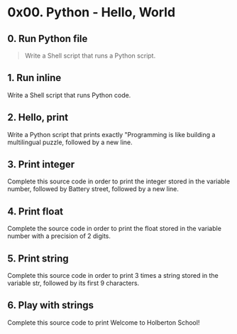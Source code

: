 # 0x00. Python - Hello, World
## 0. Run Python file
> Write a Shell script that runs a Python script.
## 1. Run inline
Write a Shell script that runs Python code.
## 2. Hello, print
Write a Python script that prints exactly "Programming is like building a multilingual puzzle, followed by a new line.
## 3. Print integer
Complete this source code in order to print the integer stored in the variable number, followed by Battery street, followed by a new line.
## 4. Print float
Complete the source code in order to print the float stored in the variable number with a precision of 2 digits.
## 5. Print string
Complete this source code in order to print 3 times a string stored in the variable str, followed by its first 9 characters.
## 6. Play with strings
Complete this source code to print Welcome to Holberton School!
